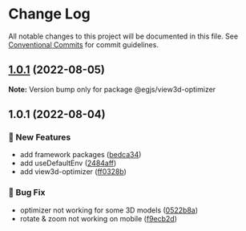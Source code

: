 # Change Log

All notable changes to this project will be documented in this file.
See [Conventional Commits](https://conventionalcommits.org) for commit guidelines.

## [1.0.1](https://github.com/WoodNeck/egjs-view3d/compare/@egjs/view3d-optimizer@1.0.1...@egjs/view3d-optimizer@1.0.1) (2022-08-05)

**Note:** Version bump only for package @egjs/view3d-optimizer





## 1.0.1 (2022-08-04)


### :rocket: New Features

* add framework packages ([bedca34](https://github.com/WoodNeck/egjs-view3d/commit/bedca3419fd223b3089f21aa13a3538dc86c831f))
* add useDefaultEnv ([2484aff](https://github.com/WoodNeck/egjs-view3d/commit/2484aff5a90a7296f44ac083a39c40b2a6ad4c0e))
* add view3d-optimizer ([ff0328b](https://github.com/WoodNeck/egjs-view3d/commit/ff0328bd738b726d8c422d081c13c899ebabce14))


### :bug: Bug Fix

* optimizer not working for some 3D models ([0522b8a](https://github.com/WoodNeck/egjs-view3d/commit/0522b8ad64fa4057d0d990c38ff68ff484db32d8))
* rotate & zoom not working on mobile ([f9ecb2d](https://github.com/WoodNeck/egjs-view3d/commit/f9ecb2d38038e0110e9fb073d439f3033c6db164))
